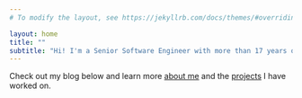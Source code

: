 ```yaml
---
# To modify the layout, see https://jekyllrb.com/docs/themes/#overriding-theme-defaults

layout: home
title: ""
subtitle: "Hi! I'm a Senior Software Engineer with more than 17 years of experience. My focus in on building quality software that makes a meaningful impact on our world."
---
```


Check out my blog below and learn more [about me](/about-me) and the [projects](/projects) I have worked on.
